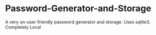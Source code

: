 # Password-Generator-and-Storage

A very un-user friendly password generator and storage. Uses sqlite3. Completely Local
